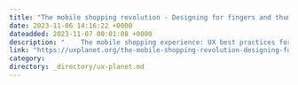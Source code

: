```yaml
---
title: "The mobile shopping revolution - Designing for fingers and thumbs"
date: 2023-11-06 14:16:22 +0000
dateadded: 2023-11-07 00:01:08 +0000
description: "    The mobile shopping experience: UX best practices for designing e-commerce mobile apps.  Continue reading on UX Planet »  "
link: "https://uxplanet.org/the-mobile-shopping-revolution-designing-for-fingers-and-thumbs-b99a48f23062?source=rss----819cc2aaeee0---4"
category:
directory: _directory/ux-planet.md
---
```

